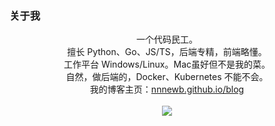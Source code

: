 ### 关于我

<p align="center">
    一个代码民工。<br/>
    擅长 Python、Go、JS/TS，后端专精，前端略懂。<br/>
    工作平台 Windows/Linux。Mac虽好但不是我的菜。<br/>
    自然，做后端的，Docker、Kubernetes 不能不会。<br/>
    我的博客主页：<a href="https://nnnewb.github.io/blog/">nnnewb.github.io/blog</a><br/>
    <br/>
    <!--     <img src="https://github-readme-stats.vercel.app/api?username=nnnewb&show_icons=true"><br/> -->
    <a href="https://github.com/anuraghazra/github-readme-stats">
        <img src="https://github-readme-stats.vercel.app/api/top-langs/?username=nnnewb&layout=compact&hide=scss,html,vim script&exclude_repo=tree-sitter-protobuf,blog&langs_count=6"><br/>
    </a>
</p>

<!--
**nnnewb/nnnewb** is a ✨ _special_ ✨ repository because its `README.md` (this file) appears on your GitHub profile.

Here are some ideas to get you started:

- 🔭 I’m currently working on ...
- 🌱 I’m currently learning ...
- 👯 I’m looking to collaborate on ...
- 🤔 I’m looking for help with ...
- 💬 Ask me about ...
- 📫 How to reach me: ...
- 😄 Pronouns: ...
- ⚡ Fun fact: ...
-->
